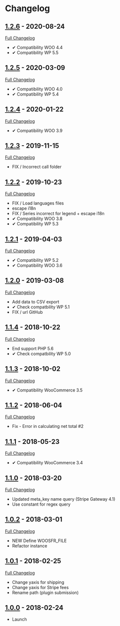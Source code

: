 # Changelog

## [1.2.6](https://github.com/rvola/woo-stripe-fee-in-report/tree/1.2.6) - 2020-08-24
[Full Changelog](https://github.com/rvola/woo-stripe-fee-in-report/compare/1.2.5...1.2.6)

* ✔︎ Compatibility WOO 4.4
* ✔︎ Compatibility WP 5.5

## [1.2.5](https://github.com/rvola/woo-stripe-fee-in-report/tree/1.2.5) - 2020-03-09
[Full Changelog](https://github.com/rvola/woo-stripe-fee-in-report/compare/1.2.4...1.2.5)

* ✔︎ Compatibility WOO 4.0
* ✔︎ Compatibility WP 5.4

## [1.2.4](https://github.com/rvola/woo-stripe-fee-in-report/tree/1.2.4) - 2020-01-22
[Full Changelog](https://github.com/rvola/woo-stripe-fee-in-report/compare/1.2.3...1.2.4)

* ✔︎ Compatibility WOO 3.9

## [1.2.3](https://github.com/rvola/woo-stripe-fee-in-report/tree/1.2.3) - 2019-11-15
[Full Changelog](https://github.com/rvola/woo-stripe-fee-in-report/compare/1.2.2...1.2.3)

* FIX / Incorrect call folder

## [1.2.2](https://github.com/rvola/woo-stripe-fee-in-report/tree/1.2.2) - 2019-10-23
[Full Changelog](https://github.com/rvola/woo-stripe-fee-in-report/compare/1.2.1...1.2.2)

* FIX / Load languages files
* escape i18n
* FIX / Series incorrect for legend + escape i18n
* ✔︎ Compatibility WOO 3.8
* ✔︎ Compatibility WP 5.3

## [1.2.1](https://github.com/rvola/woo-stripe-fee-in-report/tree/1.2.1) - 2019-04-03
[Full Changelog](https://github.com/rvola/woo-stripe-fee-in-report/compare/1.2.0...1.2.1)

* ✔︎ Compatibility WP 5.2
* ✔︎ Compatibility WOO 3.6

## [1.2.0](https://github.com/rvola/woo-stripe-fee-in-report/tree/1.2.0) - 2019-03-08
[Full Changelog](https://github.com/rvola/woo-stripe-fee-in-report/compare/1.1.4...1.2.0)

* Add data to CSV export
* ✔ Check compatbility WP 5.1
* FIX / url GitHub

## [1.1.4](https://github.com/rvola/woo-stripe-fee-in-report/tree/1.1.4) - 2018-10-22
[Full Changelog](https://github.com/rvola/woo-stripe-fee-in-report/compare/1.1.3...1.1.4)

* End support PHP 5.6
* ✔︎ Check compatbility WP 5.0

## [1.1.3](https://github.com/rvola/woo-stripe-fee-in-report/tree/1.1.3) - 2018-10-02
[Full Changelog](https://github.com/rvola/woo-stripe-fee-in-report/compare/1.1.2...1.1.3)

* ✔︎ Compatibility WooCommerce 3.5

## [1.1.2](https://github.com/rvola/woo-stripe-fee-in-report/tree/1.1.2) - 2018-06-04
[Full Changelog](https://github.com/rvola/woo-stripe-fee-in-report/compare/1.1.1...1.1.2)

* Fix - Error in calculating net total #2

## [1.1.1](https://github.com/rvola/woo-stripe-fee-in-report/tree/1.1.1) - 2018-05-23
[Full Changelog](https://github.com/rvola/woo-stripe-fee-in-report/compare/1.1.0...1.1.1)

* ✔︎ Compatibility WooCommerce 3.4

## [1.1.0](https://github.com/rvola/woo-stripe-fee-in-report/tree/1.1.0) - 2018-03-20
[Full Changelog](https://github.com/rvola/woo-stripe-fee-in-report/compare/1.0.2...1.1.0)

* Updated meta_key name query (Stripe Gateway 4.1)
* Use constant for regex query

## [1.0.2](https://github.com/rvola/woo-stripe-fee-in-report/tree/1.0.2) - 2018-03-01
[Full Changelog](https://github.com/rvola/woo-stripe-fee-in-report/compare/1.0.1...1.0.2)

* NEW Define WOOSFR_FILE
* Refactor instance

## [1.0.1](https://github.com/rvola/woo-stripe-fee-in-report/tree/1.0.1) - 2018-02-25
[Full Changelog](https://github.com/rvola/woo-stripe-fee-in-report/compare/1.0.0...1.0.1)

* Change yaxis for shipping
* Change yaxis for Stripe fees
* Rename path (plugin submission)

## [1.0.0](https://github.com/rvola/woo-stripe-fee-in-report/tree/1.0.0) - 2018-02-24

* Launch
